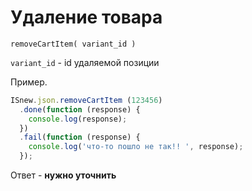# Удаление товара

`removeCartItem( variant_id )`

`variant_id` - id удаляемой позиции

Пример.
````javascript
ISnew.json.removeCartItem (123456)
  .done(function (response) {
    console.log(response);
  })
  .fail(function (response) {
    console.log('что-то пошло не так!! ', response);
  });
````

Ответ - **нужно уточнить**